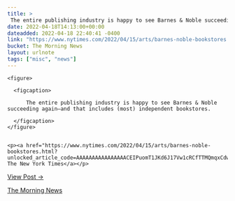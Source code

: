 ```yaml
---
title: > 
 The entire publishing industry is happy to see Barnes & Noble succeeding again—and that includes (most) independent bookstores.
date: 2022-04-18T14:13:00+00:00
dateadded: 2022-04-18 22:40:41 -0400
link: "https://www.nytimes.com/2022/04/15/arts/barnes-noble-bookstores.html?unlocked_article_code=AAAAAAAAAAAAAAAACEIPuomT1JKd6J17Vw1cRCfTTMQmqxCdw_PIxftm3iWka3DJDm8fiO0PH5PH8U7XY6d4It001TCWAdVGN7w0WPtow_QZP1BoT0PghKq4r6k_And_r5OvDCRx1ojRXLs8_HjnZDW1eb12yvjmsh_Wd"
bucket: The Morning News
layout: urlnote
tags: ["misc", "news"]
--- 
```




  
    
  

  
    <figure>
      
      <figcaption>
        
          The entire publishing industry is happy to see Barnes & Noble succeeding again—and that includes (most) independent bookstores.
        
      </figcaption>
    </figure>

    
    <p><a href="https://www.nytimes.com/2022/04/15/arts/barnes-noble-bookstores.html?unlocked_article_code=AAAAAAAAAAAAAAAACEIPuomT1JKd6J17Vw1cRCfTTMQmqxCdw_PIxftm3iWka3DJDm8fiO0PH5PH8U7XY6d4It001TCWAdVGN7w0WPtow_QZP1BoT0PghKq4r6k_And_r5OvDCRx1ojRXLs8_HjnZDW1eb12yvjmsh_Wd">&#x021A9;&#xFE0E; The New York Times</a></p>
    
  
  <p><a href="https://themorningnews.org/p/the-publishing-industry-is-happy-to-see-barnes-noble-succeeding-again">View Post &rarr;</a></p>



 <!-- end excerpt --> 
<div class='bucket'><a class='internal-link' href='/buckets/the-morning-news'>The Morning News</a></div> 
